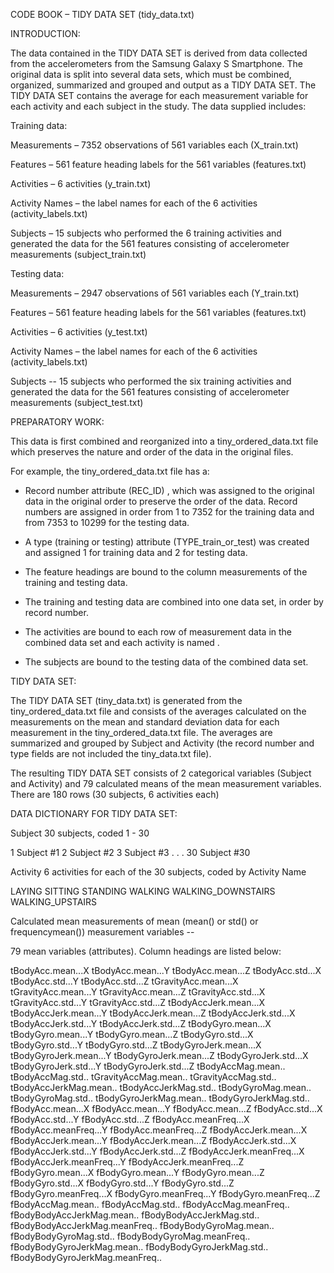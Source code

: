 CODE BOOK – TIDY DATA SET (tidy_data.txt)

INTRODUCTION: 

The data contained in the TIDY DATA SET is derived from data collected from the accelerometers from the Samsung Galaxy S Smartphone.  The original data is split into several data sets, which must be combined, organized, summarized and grouped and output as a TIDY DATA SET.  The TIDY DATA SET contains the average for each measurement variable for each activity and each subject in the study. The data supplied includes:

Training data:

Measurements – 7352 observations of 561 variables each (X_train.txt)

Features –  561 feature heading labels for the 561 variables (features.txt)

Activities – 6 activities (y_train.txt)

Activity Names – the label names for each of the 6 activities (activity_labels.txt)

Subjects – 15 subjects  who performed the 6 training activities and generated the data for the 561 features consisting of accelerometer measurements
(subject_train.txt) 

Testing data:

Measurements – 2947 observations of 561 variables each (Y_train.txt)

Features – 561 feature heading labels for the 561 variables (features.txt)

Activities – 6 activities (y_test.txt)

Activity Names – the label names for each of the 6 activities (activity_labels.txt)

Subjects --  15 subjects who performed the six training activities and generated the data for the 561 features consisting of accelerometer measurements (subject_test.txt) 

PREPARATORY WORK:

This data is first combined and reorganized into a tiny_ordered_data.txt file which preserves the nature and order of the data in the original files. 

For example, the tiny_ordered_data.txt file has a:

-	Record number attribute (REC_ID) , which was assigned to the original data in the original order  to preserve the order of the data. Record numbers are assigned in order from 1 to 7352 for the training data and from 7353 to 10299 for the testing data.
  
-	A type (training or testing)  attribute (TYPE_train_or_test) was created and assigned 1 for training data and 2 for testing data.
  
-	The feature headings are bound to the column measurements of the training and testing data.

-	The training and testing data are combined into one data set, in order by record number.

-	The activities are bound to each row of measurement data in the combined data set and each activity is named .

-	The subjects are bound to the testing data of the combined data set.

TIDY DATA SET:

The TIDY DATA SET (tiny_data.txt) is generated from the tiny_ordered_data.txt file and consists of the averages calculated on the measurements on the mean and standard deviation data for each measurement in  the tiny_ordered_data.txt file.  The averages are summarized and grouped by Subject and Activity (the record number and type fields are not included the tiny_data.txt file).

The resulting TIDY DATA SET consists of 2 categorical variables (Subject and Activity) and 79 calculated means of the mean measurement variables.  There are 180 rows (30 subjects, 6 activities each)

DATA DICTIONARY FOR TIDY DATA SET: 

Subject 		30 subjects, coded 1 - 30

1	Subject #1
2	Subject #2
3	Subject #3
.
.
.
30	Subject #30

Activity		6 activities for each of the 30 subjects, coded by Activity Name

LAYING
SITTING
STANDING
WALKING
WALKING_DOWNSTAIRS
WALKING_UPSTAIRS

Calculated mean measurements of mean (mean() or std() or frequencymean()) measurement variables -- 

79 mean variables (attributes). Column headings are listed below:

tBodyAcc.mean...X
tBodyAcc.mean...Y
tBodyAcc.mean...Z
tBodyAcc.std...X
tBodyAcc.std...Y
tBodyAcc.std...Z
tGravityAcc.mean...X
tGravityAcc.mean...Y
tGravityAcc.mean...Z
tGravityAcc.std...X
tGravityAcc.std...Y
tGravityAcc.std...Z
tBodyAccJerk.mean...X
tBodyAccJerk.mean...Y
tBodyAccJerk.mean...Z
tBodyAccJerk.std...X
tBodyAccJerk.std...Y
tBodyAccJerk.std...Z
tBodyGyro.mean...X
tBodyGyro.mean...Y
tBodyGyro.mean...Z
tBodyGyro.std...X
tBodyGyro.std...Y
tBodyGyro.std...Z
tBodyGyroJerk.mean...X
tBodyGyroJerk.mean...Y
tBodyGyroJerk.mean...Z
tBodyGyroJerk.std...X
tBodyGyroJerk.std...Y
tBodyGyroJerk.std...Z
tBodyAccMag.mean..
tBodyAccMag.std..
tGravityAccMag.mean..
tGravityAccMag.std..
tBodyAccJerkMag.mean..
tBodyAccJerkMag.std..
tBodyGyroMag.mean..
tBodyGyroMag.std..
tBodyGyroJerkMag.mean..
tBodyGyroJerkMag.std..
fBodyAcc.mean...X
fBodyAcc.mean...Y
fBodyAcc.mean...Z
fBodyAcc.std...X
fBodyAcc.std...Y
fBodyAcc.std...Z
fBodyAcc.meanFreq...X
fBodyAcc.meanFreq...Y
fBodyAcc.meanFreq...Z
fBodyAccJerk.mean...X
fBodyAccJerk.mean...Y
fBodyAccJerk.mean...Z
fBodyAccJerk.std...X
fBodyAccJerk.std...Y
fBodyAccJerk.std...Z
fBodyAccJerk.meanFreq...X
fBodyAccJerk.meanFreq...Y
fBodyAccJerk.meanFreq...Z
fBodyGyro.mean...X
fBodyGyro.mean...Y
fBodyGyro.mean...Z
fBodyGyro.std...X
fBodyGyro.std...Y
fBodyGyro.std...Z
fBodyGyro.meanFreq...X
fBodyGyro.meanFreq...Y
fBodyGyro.meanFreq...Z
fBodyAccMag.mean..
fBodyAccMag.std..
fBodyAccMag.meanFreq..
fBodyBodyAccJerkMag.mean..
fBodyBodyAccJerkMag.std..
fBodyBodyAccJerkMag.meanFreq..
fBodyBodyGyroMag.mean..
fBodyBodyGyroMag.std..
fBodyBodyGyroMag.meanFreq..
fBodyBodyGyroJerkMag.mean..
fBodyBodyGyroJerkMag.std..
fBodyBodyGyroJerkMag.meanFreq..
